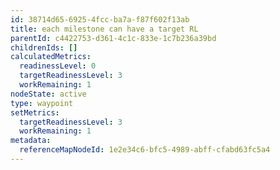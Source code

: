 ```yaml
---
id: 38714d65-6925-4fcc-ba7a-f87f602f13ab
title: each milestone can have a target RL
parentId: c4422753-d361-4c1c-833e-1c7b236a39bd
childrenIds: []
calculatedMetrics:
  readinessLevel: 0
  targetReadinessLevel: 3
  workRemaining: 1
nodeState: active
type: waypoint
setMetrics:
  targetReadinessLevel: 3
  workRemaining: 1
metadata:
  referenceMapNodeId: 1e2e34c6-bfc5-4989-abff-cfabd63fc5a4
---
```

